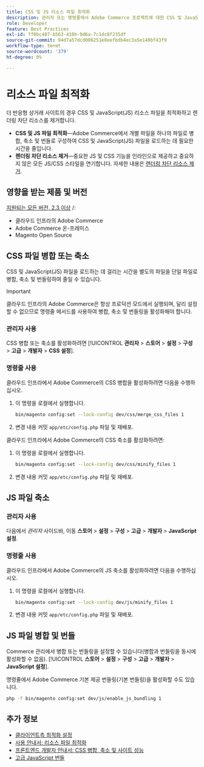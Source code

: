 ```yaml
---
title: CSS 및 JS 리소스 파일 최적화
description: 관리자 또는 명령줄에서 Adobe Commerce 프로젝트에 대한 CSS 및 JavaScript(JS) 파일을 병합하고 축소하는 방법을 알아봅니다.
role: Developer
feature: Best Practices
exl-id: ff0bc407-b563-418b-9d6a-7c1dc8f235df
source-git-commit: 94d7a57dcd006251e8eefbdb4ec3a5e140bf43f9
workflow-type: tm+mt
source-wordcount: '379'
ht-degree: 0%

---
```


# 리소스 파일 최적화

더 반응형 상거래 사이트의 경우 CSS 및 JavaScript(JS) 리소스 파일을 최적화하고 렌더링 차단 리소스를 제거합니다.

- **CSS 및 JS 파일 최적화**—Adobe Commerce에서 개별 파일을 하나의 파일로 병합, 축소 및 번들로 구성하여 CSS 및 JavaScript(JS) 파일을 로드하는 데 필요한 시간을 줄입니다.
- **렌더링 차단 리소스 제거**—중요한 JS 및 CSS 기능을 인라인으로 제공하고 중요하지 않은 모든 JS/CSS 스타일을 연기합니다. 자세한 내용은 [렌더링 차단 리소스 제거](https://web.dev/render-blocking-resources/).

## 영향을 받는 제품 및 버전

[지원되는 모든 버전, 2.3 이상](../../../release/versions.md) /:

- 클라우드 인프라의 Adobe Commerce
- Adobe Commerce 온-프레미스
- Magento Open Source

## CSS 파일 병합 또는 축소

CSS 및 JavaScript(JS) 파일을 로드하는 데 걸리는 시간을 별도의 파일을 단일 파일로 병합, 축소 및 번들링하여 줄일 수 있습니다.

>[!IMPORTANT]
>
>클라우드 인프라의 Adobe Commerce은 항상 프로덕션 모드에서 실행되며, 달리 설정할 수 없으므로 명령줄 메서드를 사용하여 병합, 축소 및 번들링을 활성화해야 합니다.

### 관리자 사용

CSS 병합 또는 축소를 활성화하려면 [!UICONTROL **관리자** > **스토어** > **설정** > **구성** > **고급** > **개발자** > **CSS 설정**].

### 명령줄 사용

클라우드 인프라에서 Adobe Commerce의 CSS 병합을 활성화하려면 다음을 수행하십시오.

1. 이 명령을 로컬에서 실행합니다.

   ```bash
   bin/magento config:set --lock-config dev/css/merge_css_files 1
   ```

1. 변경 내용 커밋 `app/etc/config.php` 파일 및 재배포.

클라우드 인프라에서 Adobe Commerce의 CSS 축소를 활성화하려면:

1. 이 명령을 로컬에서 실행합니다.

   ```bash
   bin/magento config:set --lock-config dev/css/minify_files 1
   ```

1. 변경 내용 커밋 `app/etc/config.php` 파일 및 재배포.

## JS 파일 축소

### 관리자 사용

다음에서 *관리자* 사이드바, 이동 **스토어** > **설정** > **구성** > **고급** > **개발자** > **JavaScript 설정**.

### 명령줄 사용

클라우드 인프라에서 Adobe Commerce의 JS 축소를 활성화하려면 다음을 수행하십시오.

1. 이 명령을 로컬에서 실행합니다.

   ```bash
   bin/magento config:set --lock-config dev/js/minify_files 1
   ```

1. 변경 내용 커밋 `app/etc/config.php` 파일 및 재배포.

## JS 파일 병합 및 번들

Commerce 관리에서 병합 또는 번들링을 설정할 수 있습니다(병합과 번들링을 동시에 활성화할 수 없음). [!UICONTROL **스토어** > **설정** > **구성** > **고급** > **개발자** > **JavaScript 설정**].

명령줄에서 Adobe Commerce 기본 제공 번들링(기본 번들링)을 활성화할 수도 있습니다.

```bash
php -f bin/magento config:set dev/js/enable_js_bundling 1
```

## 추가 정보

- [클라이언트측 최적화 설정](../../../performance/configuration.md#client-side-optimization-settings)
- [사용 안내서: 리소스 파일 최적화](https://docs.magento.com/user-guide/system/file-optimization.html)
- [프론트엔드 개발자 안내서: CSS 병합, 축소 및 사이트 성능](https://developer.adobe.com/commerce/frontend-core/guide/css/#css-merging-minification-and-performance)
- [고급 JavaScript 번들](../../../performance/advanced-js-bundling.md)
